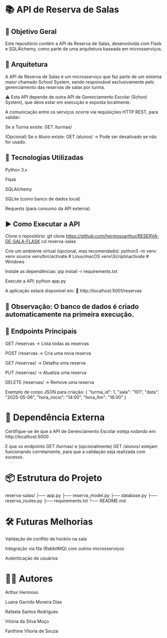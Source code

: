 # 📚  API de Reserva de Salas

## 🧠 Objetivo Geral

Este repositório contém a API de Reserva de Salas, desenvolvida com Flask e SQLAlchemy, como parte de uma arquitetura baseada em microsserviços.

## 🧩 Arquitetura

A API de Reserva de Salas é um microsserviço que faz parte de um sistema maior chamado School System, sendo responsável exclusivamente pelo gerenciamento das reservas de salas por turma.

⚠️ Esta API depende de outra API de Gerenciamento Escolar (School System), que deve estar em execução e exposta localmente.

A comunicação entre os serviços ocorre via requisições HTTP REST, para validar:

Se a Turma existe: GET /turmas/<id>

(Opcional) Se o Aluno existe: GET /alunos/<id> → Pode ser desativado se não for usado.

## 🚀 Tecnologias Utilizadas

Python 3.x

Flask

SQLAlchemy

SQLite (como banco de dados local)

Requests (para consumo da API externa)

## ▶️ Como Executar a API

Clone o repositório:
git clone https://github.com/hermosoarthur/RESERVA-DE-SALA-FLASK
cd reserva-salas

Crie um ambiente virtual (opcional, mas recomendado):
python3 -m venv venv
source venv/bin/activate # Linux/macOS
venv\Scripts\activate # Windows

Instale as dependências:
pip install -r requirements.txt

Execute a API:
python app.py

A aplicação estará disponível em: 📍 http://localhost:5001/reservas

## 📝 Observação: O banco de dados é criado automaticamente na primeira execução.

## 📡 Endpoints Principais

GET /reservas → Lista todas as reservas

POST /reservas → Cria uma nova reserva

GET /reservas/<id> → Detalha uma reserva

PUT /reservas/<id> → Atualiza uma reserva

DELETE /reservas/<id> → Remove uma reserva

Exemplo de corpo JSON para criação:
{ "turma_id": 1, "sala": "101", "data": "2025-05-06", "hora_inicio": "14:00", "hora_fim": "16:00" }

# 🔗 Dependência Externa

Certifique-se de que a API de Gerenciamento Escolar esteja rodando em: http://localhost:5000

E que os endpoints GET /turmas/<id> e (opcionalmente) GET /alunos/<id> estejam funcionando corretamente, para que a validação seja realizada com sucesso.

# 📦 Estrutura do Projeto

reserva-salas/
├── app.py
├── reserva_model.py
├── database.py
├── reserva_routes.py
├── requirements.txt
└── README.md

# 🛠️ Futuras Melhorias

Validação de conflito de horário na sala

Integração via fila (RabbitMQ) com outros microsserviços

Autenticação de usuários

# 🧑‍💻 Autores

Arthur Hermoso

Luana Garrido Moreira Dias

Rafaela Santos Rodrigues

Vitória da Silva Moço

Fanthine Vitoria de Souza
